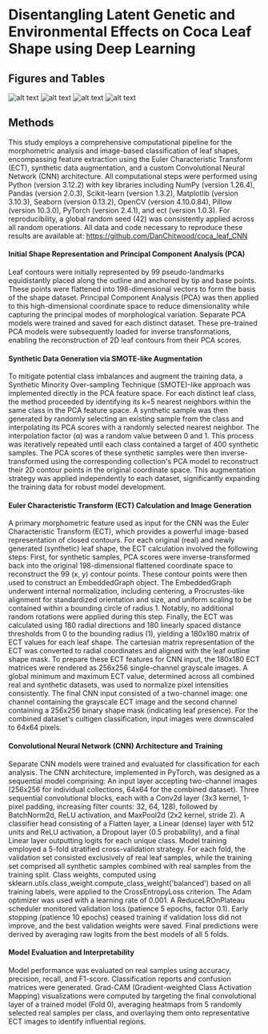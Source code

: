 # Disentangling Latent Genetic and Environmental Effects on Coca Leaf Shape using Deep Learning

## Figures and Tables
![alt text](https://github.com/DanChitwood/coca_leaf_CNN/blob/main/COCA_PROJECT/figures/Figure1.png "Figure 1")
![alt text](https://github.com/DanChitwood/coca_leaf_CNN/blob/main/COCA_PROJECT/figures/Figure2.png "Figure 2")
![alt text](https://github.com/DanChitwood/coca_leaf_CNN/blob/main/COCA_PROJECT/figures/Figure3.png "Figure 3")
![alt text](https://github.com/DanChitwood/coca_leaf_CNN/blob/main/COCA_PROJECT/figures/Figure4.png "Figure 4")

## Methods  
This study employs a comprehensive computational pipeline for the morphometric analysis and image-based classification of leaf shapes, encompassing feature extraction using the Euler Characteristic Transform (ECT), synthetic data augmentation, and a custom Convolutional Neural Network (CNN) architecture. All computational steps were performed using Python (version 3.12.2) with key libraries including NumPy (version 1.26.4), Pandas (version 2.0.3), Scikit-learn (version 1.3.2), Matplotlib (version 3.10.3), Seaborn (version 0.13.2), OpenCV (version 4.10.0.84), Pillow (version 10.3.0), PyTorch (version 2.4.1), and ect (version 1.0.3). For reproducibility, a global random seed (42) was consistently applied across all random operations. All data and code necessary to reproduce these results are available at: https://github.com/DanChitwood/coca_leaf_CNN
#### Initial Shape Representation and Principal Component Analysis (PCA)
Leaf contours were initially represented by 99 pseudo-landmarks equidistantly placed along the outline and anchored by tip and base points. These points were flattened into 198-dimensional vectors to form the basis of the shape dataset. Principal Component Analysis (PCA) was then applied to this high-dimensional coordinate space to reduce dimensionality while capturing the principal modes of morphological variation. Separate PCA models were trained and saved for each distinct dataset. These pre-trained PCA models were subsequently loaded for inverse transformations, enabling the reconstruction of 2D leaf contours from their PCA scores.
#### Synthetic Data Generation via SMOTE-like Augmentation
To mitigate potential class imbalances and augment the training data, a Synthetic Minority Over-sampling Technique (SMOTE)-like approach was implemented directly in the PCA feature space. For each distinct leaf class, the method proceeded by identifying its k=5 nearest neighbors within the same class in the PCA feature space. A synthetic sample was then generated by randomly selecting an existing sample from the class and interpolating its PCA scores with a randomly selected nearest neighbor. The interpolation factor (α) was a random value between 0 and 1. This process was iteratively repeated until each class contained a target of 400 synthetic samples. The PCA scores of these synthetic samples were then inverse-transformed using the corresponding collection's PCA model to reconstruct their 2D contour points in the original coordinate space. This augmentation strategy was applied independently to each dataset, significantly expanding the training data for robust model development.
#### Euler Characteristic Transform (ECT) Calculation and Image Generation
A primary morphometric feature used as input for the CNN was the Euler Characteristic Transform (ECT), which provides a powerful image-based representation of closed contours. For each original (real) and newly generated (synthetic) leaf shape, the ECT calculation involved the following steps: First, for synthetic samples, PCA scores were inverse-transformed back into the original 198-dimensional flattened coordinate space to reconstruct the 99 (x, y) contour points. These contour points were then used to construct an EmbeddedGraph object. The EmbeddedGraph underwent internal normalization, including centering, a Procrustes-like alignment for standardized orientation and size, and uniform scaling to be contained within a bounding circle of radius 1. Notably, no additional random rotations were applied during this step. Finally, the ECT was calculated using 180 radial directions and 180 linearly spaced distance thresholds from 0 to the bounding radius (1), yielding a 180x180 matrix of ECT values for each leaf shape. The cartesian matrix representation of the ECT was converted to radial coordinates and aligned with the leaf outline shape mask.
To prepare these ECT features for CNN input, the 180x180 ECT matrices were rendered as 256x256 single-channel grayscale images. A global minimum and maximum ECT value, determined across all combined real and synthetic datasets, was used to normalize pixel intensities consistently. The final CNN input consisted of a two-channel image: one channel containing the grayscale ECT image and the second channel containing a 256x256 binary shape mask (indicating leaf presence). For the combined dataset's cultigen classification, input images were downscaled to 64x64 pixels.
#### Convolutional Neural Network (CNN) Architecture and Training
Separate CNN models were trained and evaluated for classification for each analysis. The CNN architecture, implemented in PyTorch, was designed as a sequential model comprising: An input layer accepting two-channel images (256x256 for individual collections, 64x64 for the combined dataset). Three sequential convolutional blocks, each with a Conv2d layer (3x3 kernel, 1-pixel padding, increasing filter counts: 32, 64, 128), followed by BatchNorm2d, ReLU activation, and MaxPool2d (2x2 kernel, stride 2). A classifier head consisting of a Flatten layer, a Linear (dense) layer with 512 units and ReLU activation, a Dropout layer (0.5 probability), and a final Linear layer outputting logits for each unique class.
Model training employed a 5-fold stratified cross-validation strategy. For each fold, the validation set consisted exclusively of real leaf samples, while the training set comprised all synthetic samples combined with real samples from the training split. Class weights, computed using sklearn.utils.class_weight.compute_class_weight('balanced') based on all training labels, were applied to the CrossEntropyLoss criterion. The Adam optimizer was used with a learning rate of 0.001. A ReduceLROnPlateau scheduler monitored validation loss (patience 5 epochs, factor 0.1). Early stopping (patience 10 epochs) ceased training if validation loss did not improve, and the best validation weights were saved. Final predictions were derived by averaging raw logits from the best models of all 5 folds.
#### Model Evaluation and Interpretability
Model performance was evaluated on real samples using accuracy, precision, recall, and F1-score. Classification reports and confusion matrices were generated. Grad-CAM (Gradient-weighted Class Activation Mapping) visualizations were computed by targeting the final convolutional layer of a trained model (Fold 0), averaging heatmaps from 5 randomly selected real samples per class, and overlaying them onto representative ECT images to identify influential regions.
